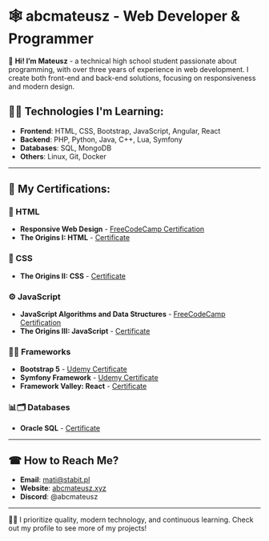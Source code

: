 # 🕸️ abcmateusz - Web Developer & Programmer

👋 **Hi! I’m Mateusz** - a technical high school student passionate about programming, with over three years of experience in web development. I create both front-end and back-end solutions, focusing on responsiveness and modern design.

## 👨‍🎓 Technologies I'm Learning:
- **Frontend**: HTML, CSS, Bootstrap, JavaScript, Angular, React
- **Backend**: PHP, Python, Java, C++, Lua, Symfony
- **Databases**: SQL, MongoDB
- **Others**: Linux, Git, Docker

---

## 📄 My Certifications:

### 🛜 HTML
- **Responsive Web Design** - [FreeCodeCamp Certification](https://www.freecodecamp.org/certification/mstaszek/responsive-web-design)
- **The Origins I: HTML** - [Certificate](https://www.credential.net/617cfcd4-b99c-40a4-87fd-88522e1442e0#gs.hji7gy#acc.vwyg73lk)

### 🎨 CSS
- **The Origins II: CSS** - [Certificate](https://www.credential.net/647a1bce-252b-4fd3-a18d-2a5825bab8be#acc.CEIWTQZP)

### ⚙️ JavaScript
- **JavaScript Algorithms and Data Structures** - [FreeCodeCamp Certification](https://www.freecodecamp.org/certification/mstaszek/javascript-algorithms-and-data-structures)
- **The Origins III: JavaScript** - [Certificate](https://www.credential.net/8aa14ed4-40f2-4792-a1f8-c12fac53de22#acc.9NO0FlyB)

### 🧮💼 Frameworks
- **Bootstrap 5** - [Udemy Certificate](https://www.udemy.com/certificate/UC-55267a32-7077-4139-b5fb-67d9d088dc44/)
- **Symfony Framework** - [Udemy Certificate](https://www.udemy.com/certificate/UC-d4d310b4-62b3-405a-a2ec-86b0b2535b74/)
- **Framework Valley: React** - [Certificate](https://www.credential.net/2c8abb74-6ba8-425a-8b41-10171ef3f1cb#acc.Z470Stw9)

### 📊🗂️ Databases
- **Oracle SQL** - [Certificate](https://imgur.com/a/iWhPDie)

---

## ☎ How to Reach Me?

- **Email**: mati@stabit.pl
- **Website**: [abcmateusz.xyz](https://abcmateusz.xyz)
- **Discord**: @abcmateusz

---

👨‍💻 I prioritize quality, modern technology, and continuous learning. Check out my profile to see more of my projects!
